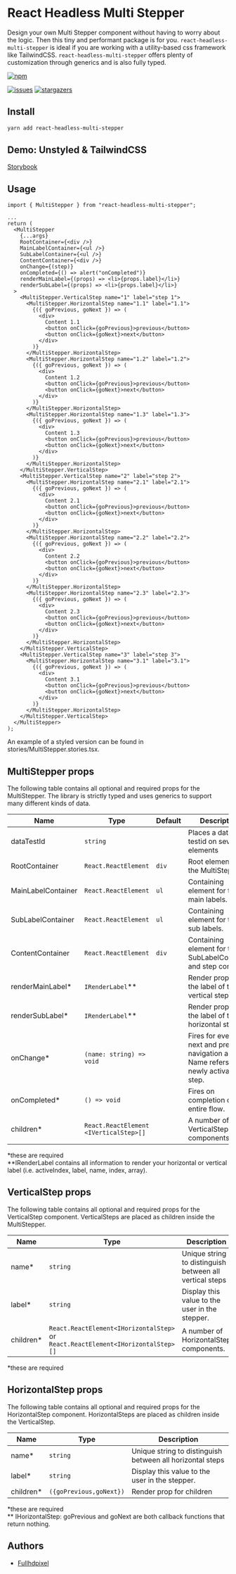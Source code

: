 # React Headless Multi Stepper

Design your own Multi Stepper component without having to worry about the logic. Then this tiny and performant package is for you. `react-headless-multi-stepper` is ideal if you are working with a utility-based css framework like TailwindCSS. `react-headless-multi-stepper` offers plenty of customization through generics and is also fully typed.

[![npm](https://img.shields.io/npm/v/react-headless-multi-stepper)](https://www.npmjs.com/package/react-headless-multi-stepper)

<!-- ![Jest unit tests](https://github.com/fullhdpixel/react-headless-multi-stepper/actions/workflows/main.yml/badge.svg) -->
<!-- ![code coverage](https://img.shields.io/badge/Code%20Coverage-100%25-success?style=flat) -->

[![issues](https://img.shields.io/github/issues/fullhdpixel/react-headless-multi-stepper)](https://github.com/fullhdpixel/react-headless-multi-stepper/issues)
[![stargazers](https://img.shields.io/github/stars/fullhdpixel/react-headless-multi-stepper)](https://github.com/fullhdpixel/react-headless-multi-stepper)

## Install

```sh
yarn add react-headless-multi-stepper
```

## Demo: Unstyled & TailwindCSS

[Storybook](https://react-headlesss-multi-stepper.netlify.app/)

## Usage

```tsx
import { MultiStepper } from "react-headless-multi-stepper";

...
return (
  <MultiStepper
    {...args}
    RootContainer={<div />}
    MainLabelContainer={<ul />}
    SubLabelContainer={<ul />}
    ContentContainer={<div />}
    onChange={(step)}
    onCompleted={() => alert("onCompleted")}
    renderMainLabel={(props) => <li>{props.label}</li>}
    renderSubLabel={(props) => <li>{props.label}</li>}
  >
    <MultiStepper.VerticalStep name="1" label="step 1">
      <MultiStepper.HorizontalStep name="1.1" label="1.1">
        {({ goPrevious, goNext }) => (
          <div>
            Content 1.1
            <button onClick={goPrevious}>previous</button>
            <button onClick={goNext}>next</button>
          </div>
        )}
      </MultiStepper.HorizontalStep>
      <MultiStepper.HorizontalStep name="1.2" label="1.2">
        {({ goPrevious, goNext }) => (
          <div>
            Content 1.2
            <button onClick={goPrevious}>previous</button>
            <button onClick={goNext}>next</button>
          </div>
        )}
      </MultiStepper.HorizontalStep>
      <MultiStepper.HorizontalStep name="1.3" label="1.3">
        {({ goPrevious, goNext }) => (
          <div>
            Content 1.3
            <button onClick={goPrevious}>previous</button>
            <button onClick={goNext}>next</button>
          </div>
        )}
      </MultiStepper.HorizontalStep>
    </MultiStepper.VerticalStep>
    <MultiStepper.VerticalStep name="2" label="step 2">
      <MultiStepper.HorizontalStep name="2.1" label="2.1">
        {({ goPrevious, goNext }) => (
          <div>
            Content 2.1
            <button onClick={goPrevious}>previous</button>
            <button onClick={goNext}>next</button>
          </div>
        )}
      </MultiStepper.HorizontalStep>
      <MultiStepper.HorizontalStep name="2.2" label="2.2">
        {({ goPrevious, goNext }) => (
          <div>
            Content 2.2
            <button onClick={goPrevious}>previous</button>
            <button onClick={goNext}>next</button>
          </div>
        )}
      </MultiStepper.HorizontalStep>
      <MultiStepper.HorizontalStep name="2.3" label="2.3">
        {({ goPrevious, goNext }) => (
          <div>
            Content 2.3
            <button onClick={goPrevious}>previous</button>
            <button onClick={goNext}>next</button>
          </div>
        )}
      </MultiStepper.HorizontalStep>
    </MultiStepper.VerticalStep>
    <MultiStepper.VerticalStep name="3" label="step 3">
      <MultiStepper.HorizontalStep name="3.1" label="3.1">
        {({ goPrevious, goNext }) => (
          <div>
            Content 3.1
            <button onClick={goPrevious}>previous</button>
            <button onClick={goNext}>next</button>
          </div>
        )}
      </MultiStepper.HorizontalStep>
    </MultiStepper.VerticalStep>
  </MultiStepper>
);
```

An example of a styled version can be found in stories/MultiStepper.stories.tsx.

## MultiStepper props

The following table contains all optional and required props for the MultiStepper. The library is strictly typed and uses generics to support many different kinds of data.

| Name               | Type                                   | Default | Description                                                                                   |
| ------------------ | -------------------------------------- | ------- | --------------------------------------------------------------------------------------------- |
| dataTestId         | `string`                               |         | Places a data-testid on several elements                                                      |
| RootContainer      | `React.ReactElement`                   | `div`   | Root element of the MultiStepper.                                                             |
| MainLabelContainer | `React.ReactElement`                   | `ul`    | Containing element for the main labels.                                                       |
| SubLabelContainer  | `React.ReactElement`                   | `ul`    | Containing element for the sub labels.                                                        |
| ContentContainer   | `React.ReactElement`                   | `div`   | Containing element for the SubLabelContainer and step content.                                |
| renderMainLabel\*  | `IRenderLabel`\*\*                     |         | Render prop for the label of the vertical step.                                               |
| renderSubLabel\*   | `IRenderLabel`\*\*                     |         | Render prop for the label of the horizontal step.                                             |
| onChange\*         | `(name: string) => void`               |         | Fires for every next and previous navigation action. Name refers to the newly activated step. |
| onCompleted\*      | `() => void`                           |         | Fires on completion of the entire flow.                                                       |
| children\*         | `React.ReactElement <IVerticalStep>[]` |         | A number of VerticalStep components.                                                          |

\*these are required \
\*\*IRenderLabel contains all information to render your horizontal or vertical label (i.e. activeIndex, label, name, index, array).

## VerticalStep props

The following table contains all optional and required props for the VerticalStep component. VerticalSteps are placed as children inside the MultiStepper.

| Name       | Type                                                                             | Description                                             |
| ---------- | -------------------------------------------------------------------------------- | ------------------------------------------------------- |
| name\*     | `string`                                                                         | Unique string to distinguish between all vertical steps |
| label\*    | `string`                                                                         | Display this value to the user in the stepper.          |
| children\* | `React.ReactElement<IHorizontalStep>` or `React.ReactElement<IHorizontalStep>[]` | A number of HorizontalStep components.                  |

\*these are required

## HorizontalStep props

The following table contains all optional and required props for the HorizontalStep component. HorizontalSteps are placed as children inside the VerticalStep.

| Name       | Type                    | Description                                               |
| ---------- | ----------------------- | --------------------------------------------------------- |
| name\*     | `string`                | Unique string to distinguish between all horizontal steps |
| label\*    | `string`                | Display this value to the user in the stepper.            |
| children\* | `({goPrevious,goNext})` | Render prop for children                                  |

\*these are required \
\*\* IHorizontalStep: goPrevious and goNext are both callback functions that return nothing.

## Authors

- [Fullhdpixel](https://github.com/fullhdpixel)
